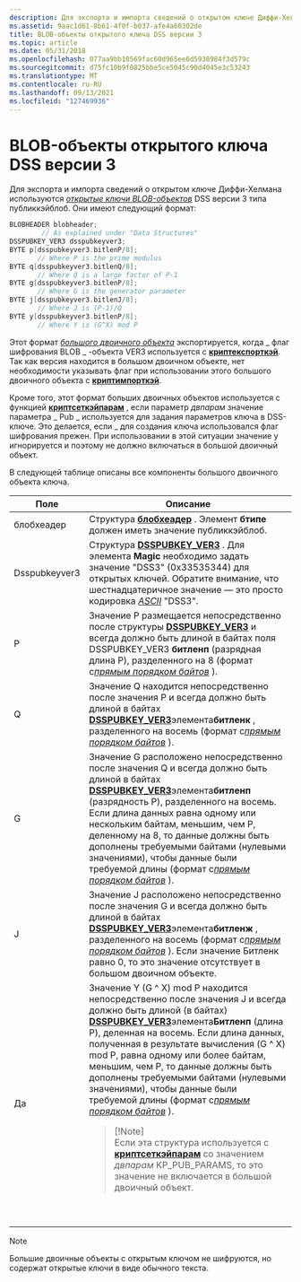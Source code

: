 ```yaml
---
description: Для экспорта и импорта сведений о открытом ключе Диффи-Хелмана используются открытые ключи BLOB-объектов DSS версии 3 типа ПУБЛИККЭЙБЛОБ.
ms.assetid: 9aac1d61-8b61-4f0f-b037-afe4a60302de
title: BLOB-объекты открытого ключа DSS версии 3
ms.topic: article
ms.date: 05/31/2018
ms.openlocfilehash: 077aa9bb10569fac60d965ee6d5938984f3d579c
ms.sourcegitcommit: d75fc10b9f0825bbe5ce5045c90d4045e3c53243
ms.translationtype: MT
ms.contentlocale: ru-RU
ms.lasthandoff: 09/13/2021
ms.locfileid: "127469936"
---
```

# <a name="dss-version-3-public-key-blobs"></a>BLOB-объекты открытого ключа DSS версии 3

Для экспорта и импорта сведений о открытом ключе Диффи-Хелмана используются [*открытые ключи BLOB-объектов*](../secgloss/p-gly.md) DSS версии 3 типа публиккэйблоб. Они имеют следующий формат:


```C++
BLOBHEADER blobheader; 
        // As explained under "Data Structures"
DSSPUBKEY_VER3 dsspubkeyver3;
BYTE p[dsspubkeyver3.bitlenP/8]; 
       // Where P is the prime modulus
BYTE q[dsspubkeyver3.bitlenQ/8]; 
       // Where Q is a large factor of P-1
BYTE g[dsspubkeyver3.bitlenP/8]; 
       // Where G is the generator parameter
BYTE j[dsspubkeyver3.bitlenJ/8]; 
       // Where J is (P-1)/Q
BYTE y[dsspubkeyver3.bitlenP/8]; 
       // Where Y is (G^X) mod P
```



Этот формат [*большого двоичного объекта*](../secgloss/b-gly.md) экспортируется, когда \_ флаг шифрования BLOB \_ -объекта VER3 используется с [**криптекспорткэй**](/windows/desktop/api/Wincrypt/nf-wincrypt-cryptexportkey). Так как версия находится в большом двоичном объекте, нет необходимости указывать флаг при использовании этого большого двоичного объекта с [**криптимпорткэй**](/windows/desktop/api/Wincrypt/nf-wincrypt-cryptimportkey).

Кроме того, этот формат больших двоичных объектов используется с функцией [**криптсеткэйпарам**](/windows/desktop/api/Wincrypt/nf-wincrypt-cryptsetkeyparam) , если параметр *двпарам* значение параметра \_ Pub \_ используется для задания параметров ключа в DSS-ключе. Это делается, если \_ для создания ключа использовался флаг шифрования прежен. При использовании в этой ситуации значение y игнорируется и поэтому не должно включаться в большой двоичный объект.

В следующей таблице описаны все компоненты большого двоичного объекта ключа.




| Поле | Описание | 
|-------|-------------|
| блобхеадер | Структура <a href="/windows/desktop/api/Wincrypt/ns-wincrypt-publickeystruc"><strong>блобхеадер</strong></a> . Элемент <strong>бтипе</strong> должен иметь значение публиккэйблоб. | 
| Dsspubkeyver3 | Структура <a href="/previous-versions/windows/desktop/legacy/aa381983(v=vs.85)"><strong>DSSPUBKEY_VER3</strong></a> . Для элемента <strong>Magic</strong> необходимо задать значение "DSS3" (0x33535344) для открытых ключей. Обратите внимание, что шестнадцатеричное значение — это просто кодировка <a href="/windows/desktop/SecGloss/a-gly"><em>ASCII</em></a> "DSS3".<br /> | 
| P | Значение P размещается непосредственно после структуры <a href="/previous-versions/windows/desktop/legacy/aa381983(v=vs.85)"><strong>DSSPUBKEY_VER3</strong></a> и всегда должно быть длиной в байтах поля DSSPUBKEY_VER3 <strong>битленп</strong> (разрядная длина P), разделенного на 8 (формат с<a href="/windows/desktop/SecGloss/l-gly"><em>прямым порядком байтов</em></a> ). | 
| Q | Значение Q находится непосредственно после значения P и всегда должно быть длиной в байтах <a href="/previous-versions/windows/desktop/legacy/aa381983(v=vs.85)"><strong>DSSPUBKEY_VER3</strong></a>элемента<strong>битленк</strong> , разделенного на восемь (формат с<a href="/windows/desktop/SecGloss/l-gly"><em>прямым порядком байтов</em></a> ). | 
| G | Значение G расположено непосредственно после значения Q и всегда должно быть длиной в байтах <a href="/previous-versions/windows/desktop/legacy/aa381983(v=vs.85)"><strong>DSSPUBKEY_VER3</strong></a>элемента<strong>битленп</strong> (разрядность P), разделенного на восемь. Если длина данных равна одному или нескольким байтам, меньшим, чем P, деленному на 8, то данные должны быть дополнены требуемыми байтами (нулевыми значениями), чтобы данные были требуемой длины (формат с<a href="/windows/desktop/SecGloss/l-gly"><em>прямым порядком байтов</em></a> ). | 
| J | Значение J расположено непосредственно после значения G и всегда должно быть длиной в байтах <a href="/previous-versions/windows/desktop/legacy/aa381983(v=vs.85)"><strong>DSSPUBKEY_VER3</strong></a>элемента<strong>битленж</strong> , разделенного на восемь (формат с<a href="/windows/desktop/SecGloss/l-gly"><em>прямым порядком байтов</em></a> ). Если значение Битленк равно 0, то это значение отсутствует в большом двоичном объекте. | 
| Да | Значение Y (G ^ X) mod P находится непосредственно после значения J и всегда должно быть длиной (в байтах) <a href="/previous-versions/windows/desktop/legacy/aa381983(v=vs.85)"><strong>DSSPUBKEY_VER3</strong></a>элемента<strong>Битленп</strong> (длина P), деленная на восемь. Если длина данных, полученная в результате вычисления (G ^ X) mod P, равна одному или более байтам, меньшим, чем P, то данные должны быть дополнены требуемыми байтами (нулевыми значениями), чтобы данные были требуемой длины (формат с<a href="/windows/desktop/SecGloss/l-gly"><em>прямым порядком байтов</em></a> ).<blockquote>[!Note]<br />Если эта структура используется с <a href="/windows/desktop/api/Wincrypt/nf-wincrypt-cryptsetkeyparam"><strong>криптсеткэйпарам</strong></a> со значением <em>двпарам</em> KP_PUB_PARAMS, то это значение не включается в большой двоичный объект.</blockquote><br /><br /> | 




 

> [!Note]  
> Большие двоичные объекты с открытым ключом не шифруются, но содержат открытые ключи в виде обычного текста.

 

 

 
